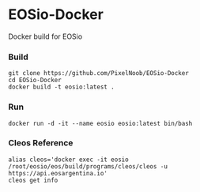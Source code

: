 # EOSio-Docker
Docker build for EOSio

### Build
    git clone https://github.com/PixelNoob/EOSio-Docker
    cd EOSio-Docker
    docker build -t eosio:latest .
    
### Run

    docker run -d -it --name eosio eosio:latest bin/bash
    
### Cleos Reference

    alias cleos='docker exec -it eosio /root/eosio/eos/build/programs/cleos/cleos -u https://api.eosargentina.io'
    cleos get info
